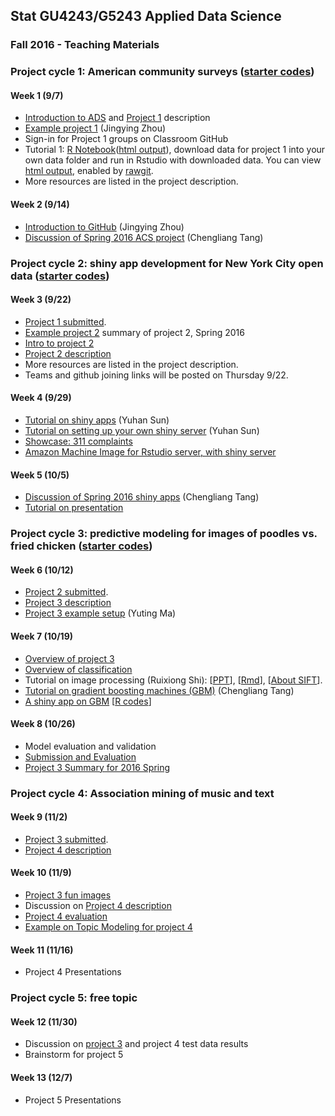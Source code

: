 ## Stat GU4243/G5243 Applied Data Science
### Fall 2016 - Teaching Materials

### Project cycle 1: American community surveys ([starter codes](Projects_startercodes/Project1_ACS))
#### Week 1 (9/7)
+ [Introduction to ADS](https://github.com/TZstatsADS/ADS_Teaching/blob/master/Fall2016/Tutorials/wk1-Intro.pdf) and [Project 1](https://github.com/TZstatsADS/ADS_Teaching/tree/master//Fall2016/Projects_startercodes/Project1_ACS) description
+ [Example project 1](https://github.com/TZstatsADS/Spr2016-Proj1-Grp9-MajorMatters) (Jingying Zhou)
+ Sign-in for Project 1 groups on Classroom GitHub
+ Tutorial 1: [R Notebook](https://github.com/TZstatsADS/ADS_Teaching/blob/master/Fall2016/Projects_startercodes/Project1_ACS/lib/tutorial1.Rmd)([html output](https://rawgit.com/TZstatsADS/ADS_Teaching/master/Fall2016/Projects_startercodes/Project1_ACS/lib/tutorial1.nb.html)), download data for project 1 into your own data folder and run in Rstudio with downloaded data. You can view [html output](http://rawgit.com/TZstatsADS/ADS_Teaching/master/Fall2016/Projects_startercodes/Project1_ACS/lib/tutorial1.nb.html), enabled by [rawgit](https://rawgit.com/). 
+ More resources are listed in the project description.

#### Week 2 (9/14)
+ [Introduction to GitHub](https://github.com/TZstatsADS/ADS_Teaching/tree/master/Spring2016/Tutorials/wk2-Tutorial_GitHub-master) (Jingying Zhou)
+ [Discussion of Spring 2016 ACS project](http://tzstatsads.github.io//2016/08/31/Spr2016Project1-summary.html) (Chengliang Tang)

### Project cycle 2: shiny app development for New York City open data ([starter codes](Projects_startercodes/Project2_OpenDataNYC))
#### Week 3 (9/22)
+ [Project 1 submitted](http://tzstatsads.github.io/2016/11/09/Fall-2016-Project1-Summary.html).
+ [Example project 2](http://tzstatsads.github.io/2016/09/21/Spr2016Project2-summary.html) summary of project 2, Spring 2016
+ [Intro to project 2](Tutorials/project2_intro.pptx)
+ [Project 2 description](Tutorials/project2_desc.md)
+ More resources are listed in the project description.
+ Teams and github joining links will be posted on Thursday 9/22.

#### Week 4 (9/29)
+ [Tutorial on shiny apps](https://yuhansun.shinyapps.io/Shiny_in_a_NutShell/) (Yuhan Sun)
+ [Tutorial on setting up your own shiny server](http://54.88.208.114:3838/Shiny_in_a_NutShell/) (Yuhan Sun)
+ [Showcase: 311 complaints](https://yuhansun.shinyapps.io/group3/)
+ [Amazon Machine Image for Rstudio server, with shiny server](http://www.louisaslett.com/RStudio_AMI/)

#### Week 5 (10/5)
+ [Discussion of Spring 2016 shiny apps](http://tzstatsads.github.io//2016/09/21/Spr2016Project2-summary.html) (Chengliang Tang)
+ [Tutorial on presentation](Tutorials/MakingPresentation.pdf)

### Project cycle 3: predictive modeling for images of poodles vs. fried chicken ([starter codes](Projects_startercodes/Project3_PoodleKFC))

#### Week 6 (10/12)
+ [Project 2 submitted](http://tzstatsads.github.io/2016/11/09/Fal-l2016-Project2-Summary.html).
+ [Project 3 description](Tutorials/project3_desc.md)
+ [Project 3 example setup](https://cdn.rawgit.com/TZstatsADS/Project3_PoodleKFC/master/main.html) (Yuting Ma)

#### Week 7 (10/19)
+ [Overview of project 3](Tutorials/Project_evaluation.pdf)
+ [Overview of classification](Tutorials/TutorialModelSelection.pdf)
+ Tutorial on image processing (Ruixiong Shi): [[PPT](https://github.com/TZstatsADS/ADS_Teaching/blob/master/Spring2016/Tutorials/wk7-image_analysis/ads_image_analysis_overview.pptx)], [[Rmd](https://github.com/TZstatsADS/ADS_Teaching/blob/master/Spring2016/Tutorials/wk7-image_analysis/image_analysis.Rmd)], [[About SIFT](https://github.com/TZstatsADS/ADS_Teaching/blob/master/Spring2016/Tutorials/wk7-image_analysis/advanced_image_analysis.md)].
+ [Tutorial on gradient boosting machines (GBM)](https://github.com/TZstatsADS/ADS_Teaching/blob/master/Fall2016/Tutorials/An%20Introduction%20to%20%20Gradient%20Boosting%20Machine.pdf) (Chengliang Tang)
+ [A shiny app on GBM](https://tz33cu.shinyapps.io/Tutorial7-GBM/) [[R codes](https://github.com/tz33cu/Data-Science-with-R/tree/master/Tutorials/Tutorial7-GBM)]

#### Week 8 (10/26) 
+ Model evaluation and validation
+ [Submission and Evaluation](https://github.com/TZstatsADS/ADS_Teaching/blob/master/Fall2016/Tutorials/project3_submission.pdf)
+ [Project 3 Summary for 2016 Spring](https://github.com/TZstatsADS/ADS_Teaching/blob/master/Spring2016/Tutorials/wk10_summary_proj3.pdf)


### Project cycle 4: Association mining of music and text

#### Week 9 (11/2)
+ [Project 3 submitted](http://tzstatsads.github.io//2016/11/09/Fall-2016-Project3-Summary.html).
+ [Project 4 description](https://github.com/TZstatsADS/ADS_Teaching/blob/master/Fall2016/Projects_startercodes/Project4_Words4music/doc/Project4_desc.md)

#### Week 10 (11/9)
+ [Project 3 fun images](https://github.com/TZstatsADS/ADS_Teaching/blob/master/Fall2016/Tutorials/prediction%20results%20for%20fun%20images.pdf)
+ Discussion on [Project 4 description](https://github.com/TZstatsADS/ADS_Teaching/blob/masterProjects_startercodes/Project4_Words4music/doc/Project4_desc.md)
+ [Project 4 evaluation](https://github.com/TZstatsADS/ADS_Teaching/blob/master/Fall2016/Tutorials/project4_eval.pdf)
+ [Example on Topic Modeling for project 4](https://github.com/TZstatsADS/ADS_Teaching/tree/master/Fall2016/Tutorials/Topic%20Modelling)

#### Week 11 (11/16)
+ Project 4 Presentations

### Project cycle 5: free topic

#### Week 12 (11/30)
+ Discussion on [project 3](https://cdn.rawgit.com/TZstatsADS/ADS_Teaching/master/Fall2016/Tutorials/project3_summary.html) and project 4 test data results
+ Brainstorm for project 5

#### Week 13 (12/7) 
+ Project 5 Presentations

